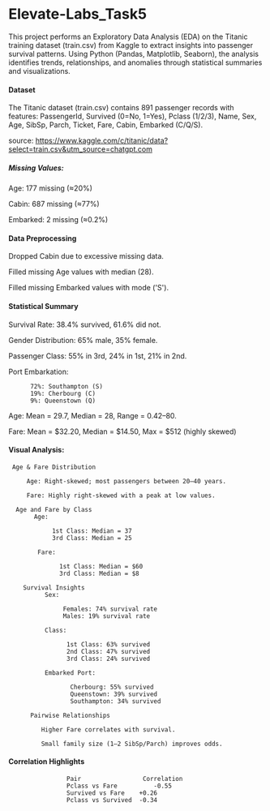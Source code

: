 # Elevate-Labs_Task5

This project performs an Exploratory Data Analysis (EDA) on the Titanic training dataset (train.csv) from Kaggle to extract insights into passenger survival patterns. Using Python (Pandas, Matplotlib, Seaborn), the analysis identifies trends, relationships, and anomalies through statistical summaries and visualizations. 

#### Dataset

The Titanic dataset (train.csv) contains 891 passenger records with features: PassengerId, Survived (0=No, 1=Yes), Pclass (1/2/3), Name, Sex, Age, SibSp, Parch, Ticket, Fare, Cabin, Embarked (C/Q/S).

source: https://www.kaggle.com/c/titanic/data?select=train.csv&utm_source=chatgpt.com

##### Missing Values:
Age: 177 missing (≈20%)

Cabin: 687 missing (≈77%)

Embarked: 2 missing (≈0.2%)

#### Data Preprocessing
Dropped Cabin due to excessive missing data.

Filled missing Age values with median (28).

Filled missing Embarked values with mode ('S').

#### Statistical Summary
Survival Rate: 38.4% survived, 61.6% did not.

Gender Distribution: 65% male, 35% female.

Passenger Class: 55% in 3rd, 24% in 1st, 21% in 2nd.

Port Embarkation:

          72%: Southampton (S)
          19%: Cherbourg (C)
          9%: Queenstown (Q)

Age: Mean = 29.7, Median = 28, Range = 0.42–80.

Fare: Mean = $32.20, Median = $14.50, Max = $512 (highly skewed)

#### Visual Analysis:
     Age & Fare Distribution
     
         Age: Right-skewed; most passengers between 20–40 years.

         Fare: Highly right-skewed with a peak at low values.

      Age and Fare by Class
           Age:

                1st Class: Median = 37
                3rd Class: Median = 25

            Fare:

                  1st Class: Median = $60
                  3rd Class: Median = $8

        Survival Insights
              Sex:

                   Females: 74% survival rate
                   Males: 19% survival rate

              Class:

                    1st Class: 63% survived
                    2nd Class: 47% survived
                    3rd Class: 24% survived

              Embarked Port:

                     Cherbourg: 55% survived
                     Queenstown: 39% survived
                     Southampton: 34% survived

          Pairwise Relationships
            
             Higher Fare correlates with survival.
             
             Small family size (1–2 SibSp/Parch) improves odds.

#### Correlation Highlights

                    Pair	             Correlation
                    Pclass vs Fare	        -0.55
                    Survived vs Fare	+0.26
                    Pclass vs Survived	-0.34
